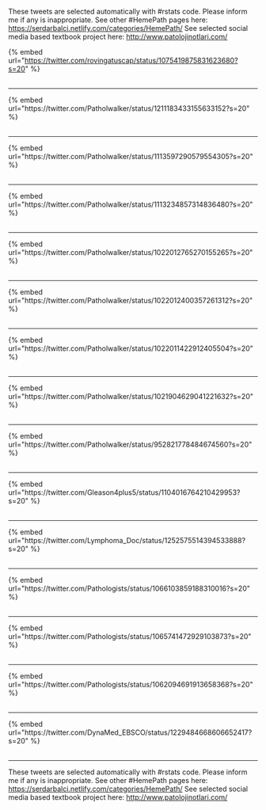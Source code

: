 

These tweets are selected automatically with #rstats code. Please inform me if any is inappropriate.
See other #HemePath pages here: https://serdarbalci.netlify.com/categories/HemePath/ 
See selected social media based textbook project here: http://www.patolojinotlari.com/

{% embed url="https://twitter.com/rovingatuscap/status/1075419875831623680?s=20" %}<br>
<br>
<hr>
{% embed url="https://twitter.com/Patholwalker/status/1211183433155633152?s=20" %}<br>
<br>
<hr>
{% embed url="https://twitter.com/Patholwalker/status/1113597290579554305?s=20" %}<br>
<br>
<hr>
{% embed url="https://twitter.com/Patholwalker/status/1113234857314836480?s=20" %}<br>
<br>
<hr>
{% embed url="https://twitter.com/Patholwalker/status/1022012765270155265?s=20" %}<br>
<br>
<hr>
{% embed url="https://twitter.com/Patholwalker/status/1022012400357261312?s=20" %}<br>
<br>
<hr>
{% embed url="https://twitter.com/Patholwalker/status/1022011422912405504?s=20" %}<br>
<br>
<hr>
{% embed url="https://twitter.com/Patholwalker/status/1021904629041221632?s=20" %}<br>
<br>
<hr>
{% embed url="https://twitter.com/Patholwalker/status/952821778484674560?s=20" %}<br>
<br>
<hr>
{% embed url="https://twitter.com/Gleason4plus5/status/1104016764210429953?s=20" %}<br>
<br>
<hr>
{% embed url="https://twitter.com/Lymphoma_Doc/status/1252575514394533888?s=20" %}<br>
<br>
<hr>
{% embed url="https://twitter.com/Pathologists/status/1066103859188310016?s=20" %}<br>
<br>
<hr>
{% embed url="https://twitter.com/Pathologists/status/1065741472929103873?s=20" %}<br>
<br>
<hr>
{% embed url="https://twitter.com/Pathologists/status/1062094691913658368?s=20" %}<br>
<br>
<hr>
{% embed url="https://twitter.com/DynaMed_EBSCO/status/1229484668606652417?s=20" %}<br>
<br>
<hr>


These tweets are selected automatically with #rstats code. Please inform me if any is inappropriate.
See other #HemePath pages here: https://serdarbalci.netlify.com/categories/HemePath/ 
See selected social media based textbook project here: http://www.patolojinotlari.com/
